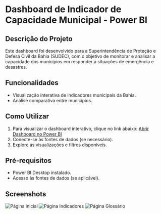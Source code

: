 # Dashboard de Indicador de Capacidade Municipal - Power BI

## Descrição do Projeto
Este dashboard foi desenvolvido para a Superintendência de Proteção e Defesa Civil da Bahia (SUDEC), com o objetivo de monitorar e analisar a capacidade dos municípios em responder a situações de emergência e desastres.

## Funcionalidades
- Visualização interativa de indicadores municipais da Bahia.
- Análise comparativa entre municípios.

## Como Utilizar
1. Para visualizar o dashboard interativo, clique no link abaixo:
[Abrir Dashboard no Power BI](https://app.powerbi.com/view?r=eyJrIjoiOTI1ZDllMmMtZGFjMi00ZTJhLWJiYzItOGQ4NjE1MjgwNTZkIiwidCI6IjRjZDgzNWY0LTU0NDAtNDA4Zi05M2EzLTk3NWZjMTdjMzg0YSIsImMiOjR9)
2. Conecte-se às fontes de dados (se necessário).
3. Explore as visualizações e filtros disponíveis.

## Pré-requisitos
- Power BI Desktop instalado.
- Acesso às fontes de dados (se aplicável).

## Screenshots
![Página inicial](https://github.com/user-attachments/assets/683017ef-434b-4dfe-be14-a3a16d225a20)
![Página Indicadores](https://github.com/user-attachments/assets/c9014d3e-2403-479f-b99c-abbda51305aa)
![Página Glossário](https://github.com/user-attachments/assets/ed63f473-2319-40e6-b323-6d90eab99416)

